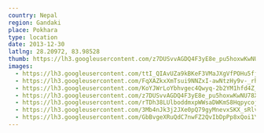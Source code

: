 ```yaml
---
country: Nepal
region: Gandaki
place: Pokhara
type: location
date: 2013-12-30
latlng: 28.20972, 83.98528
thumb: https://lh3.googleusercontent.com/z7DUSvvAGDQ4F3yE8e_pu5hoxwKwNU78XBSB9RaoC1bp1M_SsMRtvWFCJ53QvfTqMexDwQbtxh_OBofr-ZfRLK2oCopshTqMN5VrDXM4moIVMmDnhDz9WYTRzwxWoQxT4EdQz3AZWg
images:
  - https://lh3.googleusercontent.com/ttI_QIAvUZa9kBKeF3VMaJXgVfPOHu5fjhseccuB34Ce30aDzHHuHjmGO5IOxbGnQYoM8VlcUs5CxNxSPEJcTXgg9p2qF_0CNaBBAkbLx9I7NQ38a-g8rhlYdJFGMeZA1g1lAzXqbw
  - https://lh3.googleusercontent.com/FqXAZkxXmTsui9NNZxI-awNtzHy9v-_rhhpA3o0Qkilbl2REypev4BJHBJib98V9lWwwzXEqmxjCXUzyLHlXvCHo0mT8PjhQXYQ39wRNwaS_YCHCX4vdmWTqzpDpmy8QZ30c-PjnSQ
  - https://lh3.googleusercontent.com/KoYJWrLoYbhvgec4Qwyq-2b2YM1hfd4Z_9jU05593Pw2G4WghpO6a8m36gEhLmbYg3SJ9GIHzmeZ_kuZaYnupQxyzEro5Usl7dYjAoEBartcaj3O7Itm-9y39jT3djsb36weOE2MKA
  - https://lh3.googleusercontent.com/z7DUSvvAGDQ4F3yE8e_pu5hoxwKwNU78XBSB9RaoC1bp1M_SsMRtvWFCJ53QvfTqMexDwQbtxh_OBofr-ZfRLK2oCopshTqMN5VrDXM4moIVMmDnhDz9WYTRzwxWoQxT4EdQz3AZWg
  - https://lh3.googleusercontent.com/rTDh38LUlboddmxpWWsaDWKmS8Hqpycoj44oVURYHSA3B9ANsI3p2Q5dywzKhtsL7ODNr-nRBiDZIEHzgKaEsr3gaEZnsRGETaZeeGGeyHA0-Wr21kooiBpNAh2X8KyewF0uLsdXiQ
  - https://lh3.googleusercontent.com/3Mb4nJk3j2JXe0pQ79gyMnevxSKX_sRlvENDaJpcnjLLM3APPCaR5VzKkAWQNI_AAY3yeid_aLGnNBcGsrujTwPgTCtf8WBDYBK61NPpJxImTiEREwEgtsmy8_8_JKxUmzbgvby9qQ
  - https://lh3.googleusercontent.com/GbBvgeXRuQdC7nwFZ2QvIbDpPp8xQoi1YscUzOC7rYBCsFq5Bp_f5luW5_zV9kX5xE8iwTcB90_A1ZK9Vhg8Kwfn6We3Sr34al4lq9o-Mmqh_ia5t9CvduShe5qUUe5MbSC4eUaCaA
---
```

